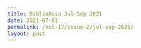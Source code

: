 ```yaml
---
title: BiblioAsia Jul-Sep 2021
date: 2021-07-01
permalink: /vol-17/issue-2/jul-sep-2021/
layout: post
---
```

